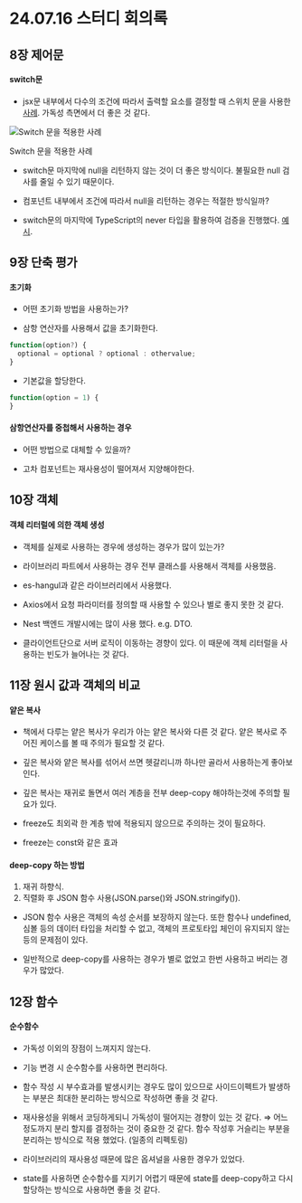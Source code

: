 # 24.07.16 스터디 회의록

## 8장 제어문

#### switch문

- jsx문 내부에서 다수의 조건에 따라서 출력할 요소를 결정할 때 스위치 문을 사용한 [사례](<https://github.com/daejlee/js-deep-dive/blob/main/02%ED%9A%8C%EC%B0%A8(8%EC%9E%A5~12%EC%9E%A5)/%E1%84%8B%E1%85%B5%E1%84%83%E1%85%A2%E1%84%8C%E1%85%B5%E1%86%AB.md#82-%EC%A1%B0%EA%B1%B4%EB%AC%B8>). 가독성 측면에서 더 좋은 것 같다.

![Switch 문을 적용한 사례](https://github.com/user-attachments/assets/262a6799-a0d0-4bf1-aa50-9eee73b118ef)

Switch 문을 적용한 사례

- switch문 마지막에 null을 리턴하지 않는 것이 더 좋은 방식이다. 불필요한 null 검사를 줄일 수 있기 때문이다.

- 컴포넌트 내부에서 조건에 따라서 null을 리턴하는 경우는 적절한 방식일까?

- switch문의 마지막에 TypeScript의 never 타입을 활용하여 검증을 진행했다. [예시](https://ui.toast.com/posts/ko_20220323#switch-if-else-%EB%AC%B8%EC%9D%98-%EB%AA%A8%EB%93%A0-%EC%83%81%ED%99%A9%EC%9D%84-%EB%B3%B4%EC%9E%A5%ED%95%9C%EB%8B%A4).

## 9장 단축 평가

#### 초기화

- 어떤 초기화 방법을 사용하는가?

- 삼항 연산자를 사용해서 값을 초기화한다.

```javascript
function(option?) {
  optional = optional ? optional : othervalue;
}
```

- 기본값을 할당한다.

```javascript
function(option = 1) {
}
```

#### 삼항연산자를 중첩해서 사용하는 경우

- 어떤 방법으로 대체할 수 있을까?

- 고차 컴포넌트는 재사용성이 떨어져서 지양해야한다.

## 10장 객체

#### 객체 리터럴에 의한 객체 생성

- 객체를 실제로 사용하는 경우에 생성하는 경우가 많이 있는가?
- 라이브러리 파트에서 사용하는 경우 전부 클래스를 사용해서 객체를 사용했음.
- es-hangul과 같은 라이브러리에서 사용했다.
- Axios에서 요청 파라미터를 정의할 때 사용할 수 있으나 별로 좋지 못한 것 같다.
- Nest 백엔드 개발시에는 많이 사용 했다. e.g. DTO.

- 클라이언트단으로 서버 로직이 이동하는 경향이 있다. 이 때문에 객체 리터럴을 사용하는 빈도가 늘어나는 것 같다.

## 11장 원시 값과 객체의 비교

#### 얕은 복사

- 책에서 다루는 얕은 복사가 우리가 아는 얕은 복사와 다른 것 같다.
  얕은 복사로 주어진 케이스를 볼 때 주의가 필요할 것 같다.

- 깊은 복사와 얕은 복사를 섞어서 쓰면 헷갈리니까 하나만 골라서 사용하는게 좋아보인다.

- 깊은 복사는 재귀로 돌면서 여러 계층을 전부 deep-copy 해야하는것에 주의할 필요가 있다.

- freeze도 최외곽 한 계층 밖에 적용되지 않으므로 주의하는 것이 필요하다.

- freeze는 const와 같은 효과

#### deep-copy 하는 방법

1. 재귀 하향식.
2. 직렬화 후 JSON 함수 사용(JSON.parse()와 JSON.stringify()).

- JSON 함수 사용은 객체의 속성 순서를 보장하지 않는다. 또한 함수나 undefined, 심볼 등의 데이터 타입을 처리할 수 없고, 객체의 프로토타입 체인이 유지되지 않는 등의 문제점이 있다.

- 일반적으로 deep-copy를 사용하는 경우가 별로 없었고 한번 사용하고 버리는 경우가 많았다.

## 12장 함수

#### 순수함수

- 가독성 이외의 장점이 느껴지지 않는다.

- 기능 변경 시 순수함수를 사용하면 편리하다.

- 함수 작성 시 부수효과를 발생시키는 경우도 많이 있으므로 사이드이펙트가 발생하는 부분은 최대한 분리하는 방식으로 작성하면 좋을 것 같다.

- 재사용성을 위해서 코딩하게되니 가독성이 떨어지는 경향이 있는 것 같다.
  ⇒ 어느 정도까지 분리 할지를 결정하는 것이 중요한 것 같다. 함수 작성후 거슬리는 부분을 분리하는 방식으로 적용 했었다. (일종의 리펙토링)

- 라이브러리의 재사용성 때문에 많은 옵셔널을 사용한 경우가 있었다.

- state를 사용하면 순수함수를 지키기 어렵기 때문에 state를 deep-copy하고 다시 할당하는 방식으로 사용하면 좋을 것 같다.
